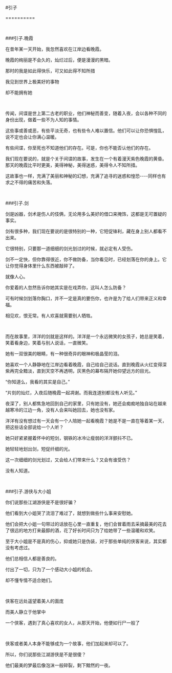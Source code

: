 ﻿#引子

==========

<br/>

###引子.晚霞

在昔年某一天开始，我忽然喜欢在江岸边看晚霞。

晚霞的绚丽是不会久的，灿烂过后，便是漫漫的黑暗。

那时的我是如此得快乐，可又如此得不知所措

我见到世界上极美好的事物

却不能拥有她

<br/>

传闻，间谍是世上第二古老的职业，他们神秘而善变，随着入夜，会以各种不同的身份出现，做着一些不为人知的事情。

这些事或善或恶，有些平淡无奇，也有些令人难以置信。他们可以让你恐惧惶乱，说不定也会让你满心温暖。

有些间谍，你至死也不知道他们的存在。可是，你也不能否认他们的存在。

我们现在要说的，就是个关于间谍的故事，发生在一个有着漫天紫色晚霞的黄昏。那天的晚霞比平时更美，美得神秘，美得迷惑，美得令人不知所措。

这故事也一样，充满了美丽和神秘的幻想，充满了追寻的迷惑和惶恐----同样也有求之不得的痛苦和失落。

<br/>



###引子.剑

剑是凶器，剑术是伤人的伎俩，无论用多么美好的借口来掩饰，这都是无可置疑的事实。

剑有很多种，我们现在要说的是很特别的一种，它短促锋利，藏在身上别人都看不出来。

它很特别，只要那一道细细的剑光划过的时候，就必定有人受伤。

剑不一定快，但你靠得很近，你不做防备，当你看见时，已经划落在你的身上。它让你觉得身体里什么东西被敲碎了。

就像人心。

你爱着的人忽然告诉你她其实是在戏弄你，这叫人怎么防备？

可有时候剑划落你胸口，并不一定是真的要伤你，也许是为了给人们带来正义和幸福。

相见欢，恨无常。有人欢喜就需要别人牺牲。

<br/>

而在故事里，洋洋的剑就是这样的。洋洋是一个永远微笑的女孩子，她总是笑着，笑着看身边，笑着与别人说话，一直微笑。

她有一双很美的眼睛，有一种很奇异的眼神和极晶莹的泪。

她喜欢一个人静静地在江岸边看着晚霞，自己给自己说话。直到晚霞从火红变得深紫再完全黯淡，直到天空不再透明，灰黑色的幕布隔开她仰望远方的目光。

“你知道么，我看的其实是自己。”

“片刻的灿烂，入夜后随晚霞一起凋谢。而我连道别都没有人听见。”

夜深了，别人都焦急地回到自己的家里，只有她没有，她还会痴痴地独自站在越来越寒冷的江边一角，没有人会来叫她回去，她也没有家。

洋洋有没有想过有一天会有一个人陪她一起看晚霞？她是不是一直在等着某一天，把这些话全部说给一个人听？

她只好紧紧握着怀中的短剑，钢铁的冰冷让瘦弱的洋洋颤抖不已。

她轻轻地划出剑，短促纤细的光。

这一次细细的剑光划过，又会给人们带来什么？又会有谁受伤？

没有人知道。

<br/>



###引子.游侠与大小姐

你们说那些江湖游侠是不是很好骗？

他们看到大小姐哭了流泪了难过了，就想到做些什么事来安慰她。

他们会把大小姐一句带过的话放在心里一直重复，他们会冒着雨去采摘最美的花去了很远的地方打来最醇的酒，花了好长时间只为了给她带了一些温暖和欢笑。

至于大小姐是不是真的伤心，抑或她只是伪装，对于那些单纯的侠客来说，其实都没有考虑过。

他们总相信人都是善良的。

付出了一切，只为了一个感动大小姐的机会。

却不懂专情不适合她们。

<br/>

侠客在远处遥望着美人的面庞

而美人静立于他掌中

一个侠客，遇到了真心喜欢的女人，从那天开始，他便如行尸一般了

<br/>

侠客或者美人本身不能够成为一个故事，他们加起来却可以了。

所以，你们说那些江湖游侠是不是很傻？

他们最美的梦最后像泡沫一般碎裂，剩下黯然的一夜。

